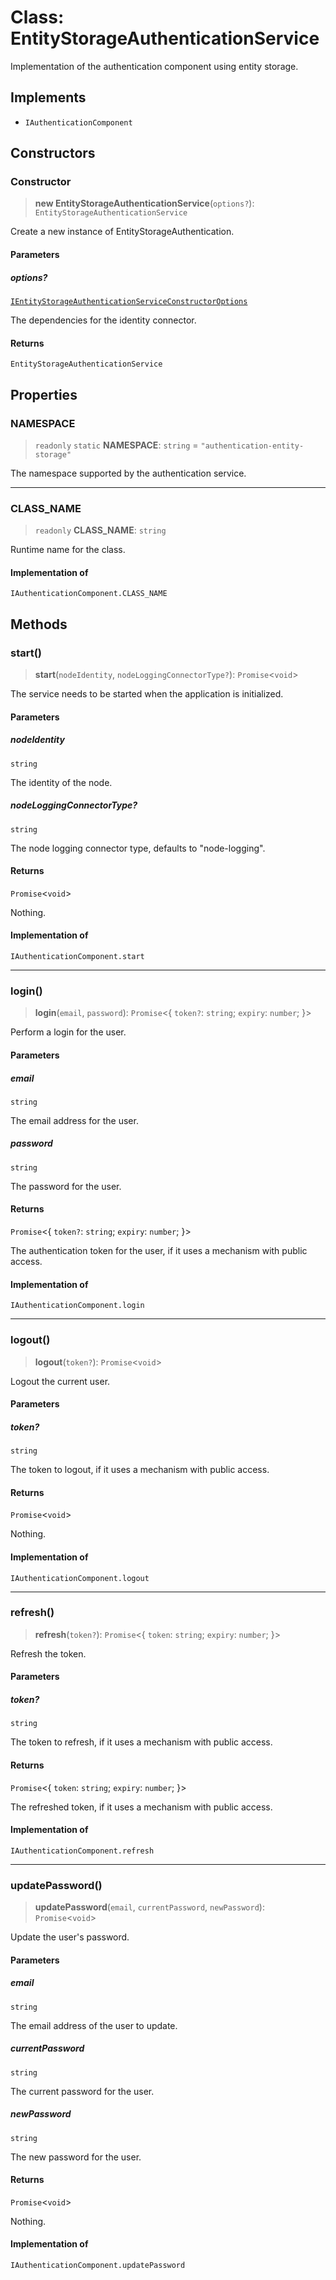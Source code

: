 # Class: EntityStorageAuthenticationService

Implementation of the authentication component using entity storage.

## Implements

- `IAuthenticationComponent`

## Constructors

### Constructor

> **new EntityStorageAuthenticationService**(`options?`): `EntityStorageAuthenticationService`

Create a new instance of EntityStorageAuthentication.

#### Parameters

##### options?

[`IEntityStorageAuthenticationServiceConstructorOptions`](../interfaces/IEntityStorageAuthenticationServiceConstructorOptions.md)

The dependencies for the identity connector.

#### Returns

`EntityStorageAuthenticationService`

## Properties

### NAMESPACE

> `readonly` `static` **NAMESPACE**: `string` = `"authentication-entity-storage"`

The namespace supported by the authentication service.

***

### CLASS\_NAME

> `readonly` **CLASS\_NAME**: `string`

Runtime name for the class.

#### Implementation of

`IAuthenticationComponent.CLASS_NAME`

## Methods

### start()

> **start**(`nodeIdentity`, `nodeLoggingConnectorType?`): `Promise`\<`void`\>

The service needs to be started when the application is initialized.

#### Parameters

##### nodeIdentity

`string`

The identity of the node.

##### nodeLoggingConnectorType?

`string`

The node logging connector type, defaults to "node-logging".

#### Returns

`Promise`\<`void`\>

Nothing.

#### Implementation of

`IAuthenticationComponent.start`

***

### login()

> **login**(`email`, `password`): `Promise`\<\{ `token?`: `string`; `expiry`: `number`; \}\>

Perform a login for the user.

#### Parameters

##### email

`string`

The email address for the user.

##### password

`string`

The password for the user.

#### Returns

`Promise`\<\{ `token?`: `string`; `expiry`: `number`; \}\>

The authentication token for the user, if it uses a mechanism with public access.

#### Implementation of

`IAuthenticationComponent.login`

***

### logout()

> **logout**(`token?`): `Promise`\<`void`\>

Logout the current user.

#### Parameters

##### token?

`string`

The token to logout, if it uses a mechanism with public access.

#### Returns

`Promise`\<`void`\>

Nothing.

#### Implementation of

`IAuthenticationComponent.logout`

***

### refresh()

> **refresh**(`token?`): `Promise`\<\{ `token`: `string`; `expiry`: `number`; \}\>

Refresh the token.

#### Parameters

##### token?

`string`

The token to refresh, if it uses a mechanism with public access.

#### Returns

`Promise`\<\{ `token`: `string`; `expiry`: `number`; \}\>

The refreshed token, if it uses a mechanism with public access.

#### Implementation of

`IAuthenticationComponent.refresh`

***

### updatePassword()

> **updatePassword**(`email`, `currentPassword`, `newPassword`): `Promise`\<`void`\>

Update the user's password.

#### Parameters

##### email

`string`

The email address of the user to update.

##### currentPassword

`string`

The current password for the user.

##### newPassword

`string`

The new password for the user.

#### Returns

`Promise`\<`void`\>

Nothing.

#### Implementation of

`IAuthenticationComponent.updatePassword`
